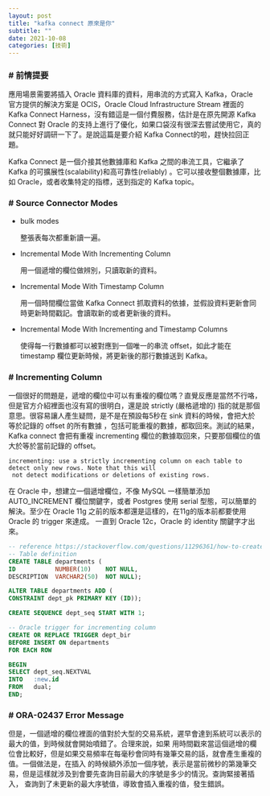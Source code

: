 ```yaml
---
layout: post
title: "kafka connect 原來是你"
subtitle: ""
date: 2021-10-08
categories: [技術]
---
```


### # 前情提要

應用場景需要將插入 Oracle 資料庫的資料，用串流的方式寫入 Kafka，Oracle 官方提供的解決方案是 OCIS，Oracle
Cloud Infrastructure Stream 裡面的 Kafka Connect Harness，沒有錯這是一個付費服務，估計是在原先開源 Kafka 
Connect 對 Oracle 的支持上進行了優化，如果口袋沒有很深去嘗試使用它，真的就只能好好調研一下了。是說這篇是要介紹
Kafka Connect的啦，趕快拉回正題。

Kafka Connect 是一個介接其他數據庫和 Kafka 之間的串流工具，它繼承了 Kafka 的可擴展性(scalability)和高可靠性(reliably)
。它可以接收整個數據庫，比如 Oracle，或者收集特定的指標，送到指定的 Kafka topic。


### # Source Connector Modes

- bulk modes

  整張表每次都重新讀一遍。

- Incremental Mode With Incrementing Column

  用一個遞增的欄位做辨別，只讀取新的資料。

- Incremental Mode With Timestamp Column

  用一個時間欄位當做 Kafka Connect 抓取資料的依據，並假設資料更新會同時更新時間戳記。會讀取新的或者更新後的資料。

- Incremental Mode With Incrementing and Timestamp Columns

  使得每一行數據都可以被對應到一個唯一的串流 offset，如此才能在 timestamp 欄位更新時候，將更新後的那行數據送到 Kafka。


### # Incrementing Column

一個很好的問題是，遞增的欄位中可以有重複的欄位嗎？直覺反應是當然不行咯，但是官方介紹裡面也沒有寫的很明白，還是說 strictly
(嚴格遞增的) 指的就是那個意思。很容易讓人產生疑問，是不是在預設每5秒在 sink 資料的時候，會把大於等於記錄的 offset 的所有數據
，包括可能重複的數據，都取回來。測試的結果，Kafka connect 會把有重複 incrementing 欄位的數據取回來，只要那個欄位的值大於等於當前記錄的
offset。

```
incrementing: use a strictly incrementing column on each table to detect only new rows. Note that this will
 not detect modifications or deletions of existing rows.
```

在 Oracle 中，想建立一個遞增欄位，不像 MySQL 一樣簡單添加 AUTO_INCREMENT 欄位關鍵字，或者 Postgres 使用 serial
型態，可以簡單的解決。至少在 Oracle 11g 之前的版本都還是這樣的，在11g的版本前都要使用 Oracle 的 trigger 來達成。
一直到 Oracle 12c，Oracle 的 identity 關鍵字才出來。

```sql
-- reference https://stackoverflow.com/questions/11296361/how-to-create-id-with-auto-increment-on-oracle
-- Table definition
CREATE TABLE departments (
ID           NUMBER(10)    NOT NULL,
DESCRIPTION  VARCHAR2(50)  NOT NULL);

ALTER TABLE departments ADD (
CONSTRAINT dept_pk PRIMARY KEY (ID));

CREATE SEQUENCE dept_seq START WITH 1;

-- Oracle trigger for incrementing column
CREATE OR REPLACE TRIGGER dept_bir
BEFORE INSERT ON departments
FOR EACH ROW

BEGIN
SELECT dept_seq.NEXTVAL
INTO   :new.id
FROM   dual;
END;
```

### # ORA-02437 Error Message

但是，一個遞增的欄位裡面的值對於大型的交易系統，遲早會達到系統可以表示的最大的值，到時候就會開始噴錯了。合理來說，如果
用時間戳來當這個遞增的欄位會比較好，但是如果交易頻率在每毫秒會同時有幾筆交易的話，就會產生重複的值。一個做法是，在插入
的時候額外添加一個序號，表示是當前微秒的第幾筆交易，但是這樣就涉及到會要先查詢目前最大的序號是多少的情況。查詢緊接著插入，
查詢到了未更新的最大序號值，導致會插入重複的值，發生錯誤。
